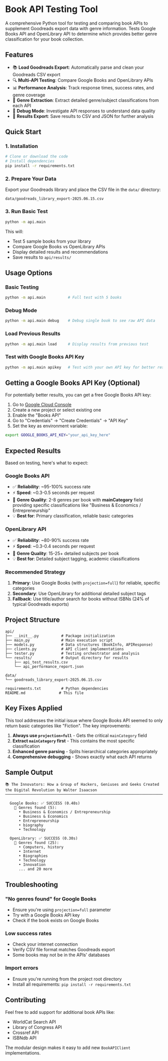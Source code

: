 # Book API Testing Tool

A comprehensive Python tool for testing and comparing book APIs to supplement Goodreads export data with genre information. Tests Google Books API and OpenLibrary API to determine which provides better genre classification for your book collection.

## Features

- 📚 **Load Goodreads Export**: Automatically parse and clean your Goodreads CSV export
- 🔍 **Multi-API Testing**: Compare Google Books and OpenLibrary APIs
- 📊 **Performance Analysis**: Track response times, success rates, and genre coverage
- 🎯 **Genre Extraction**: Extract detailed genre/subject classifications from each API
- 🐛 **Debug Mode**: Investigate API responses to understand data quality
- 💾 **Results Export**: Save results to CSV and JSON for further analysis

## Quick Start

### 1. Installation

```bash
# Clone or download the code
# Install dependencies
pip install -r requirements.txt
```

### 2. Prepare Your Data

Export your Goodreads library and place the CSV file in the `data/` directory:
```
data/goodreads_library_export-2025.06.15.csv
```

### 3. Run Basic Test

```bash
python -m api.main
```

This will:
- Test 5 sample books from your library
- Compare Google Books vs OpenLibrary APIs
- Display detailed results and recommendations
- Save results to `api/results/`

## Usage Options

### Basic Testing
```bash
python -m api.main          # Full test with 5 books
```

### Debug Mode
```bash
python -m api.main debug    # Debug single book to see raw API data
```

### Load Previous Results
```bash
python -m api.main load     # Display results from previous test
```

### Test with Google Books API Key
```bash
python -m api.main apikey   # Test with your own API key for better results
```

## Getting a Google Books API Key (Optional)

For potentially better results, you can get a free Google Books API key:

1. Go to [Google Cloud Console](https://console.cloud.google.com/)
2. Create a new project or select existing one
3. Enable the "Books API"
4. Go to "Credentials" → "Create Credentials" → "API Key"
5. Set the key as environment variable:

```bash
export GOOGLE_BOOKS_API_KEY="your_api_key_here"
```

## Expected Results

Based on testing, here's what to expect:

### Google Books API
- ✅ **Reliability**: ~95-100% success rate
- ⚡ **Speed**: ~0.3-0.5 seconds per request
- 📂 **Genre Quality**: 2-8 genres per book with **mainCategory** field providing specific classifications like "Business & Economics / Entrepreneurship"
- 💡 **Best for**: Primary classification, reliable basic categories

### OpenLibrary API  
- ✅ **Reliability**: ~80-90% success rate  
- ⚡ **Speed**: ~0.3-0.4 seconds per request
- 📂 **Genre Quality**: 15-25+ detailed subjects per book
- 💡 **Best for**: Detailed subject tagging, academic classifications

### Recommended Strategy
1. **Primary**: Use Google Books (with `projection=full`) for reliable, specific categories
2. **Secondary**: Use OpenLibrary for additional detailed subject tags
3. **Fallback**: Use title/author search for books without ISBNs (24% of typical Goodreads exports)

## Project Structure

```
api/
├── __init__.py          # Package initialization
├── main.py              # Main execution script
├── models.py            # Data structures (BookInfo, APIResponse)
├── clients.py           # API client implementations
├── tester.py            # Testing orchestrator and analysis
└── results/             # Output directory for results
    ├── api_test_results.csv
    └── api_performance_report.json

data/
└── goodreads_library_export-2025.06.15.csv

requirements.txt         # Python dependencies
README.md               # This file
```

## Key Fixes Applied

This tool addresses the initial issue where Google Books API seemed to only return basic categories like "Fiction". The key improvements:

1. **Always use `projection=full`** - Gets the critical `mainCategory` field
2. **Extract `mainCategory` first** - This contains the most specific classification
3. **Enhanced genre parsing** - Splits hierarchical categories appropriately
4. **Comprehensive debugging** - Shows exactly what each API returns

## Sample Output

```
📚 The Innovators: How a Group of Hackers, Geniuses and Geeks Created the Digital Revolution by Walter Isaacson
────────────────────────────────────────────────────────────────────────────────────────────────────────

  Google Books: ✅ SUCCESS (0.48s)
    📝 Genres found (5):
      • Business & Economics / Entrepreneurship
      • Business & Economics  
      • Entrepreneurship
      • biography
      • Technology

  OpenLibrary: ✅ SUCCESS (0.30s)
    📝 Genres found (25):
      • Computers, history
      • Internet
      • Biographies
      • Technology
      • Innovation
      ... and 20 more
```

## Troubleshooting

### "No genres found" for Google Books
- Ensure you're using `projection=full` parameter
- Try with a Google Books API key
- Check if the book exists on Google Books

### Low success rates
- Check your internet connection
- Verify CSV file format matches Goodreads export
- Some books may not be in the APIs' databases

### Import errors
- Ensure you're running from the project root directory
- Install all requirements: `pip install -r requirements.txt`

## Contributing

Feel free to add support for additional book APIs like:
- WorldCat Search API
- Library of Congress API  
- Crossref API
- ISBNdb API

The modular design makes it easy to add new `BookAPIClient` implementations.